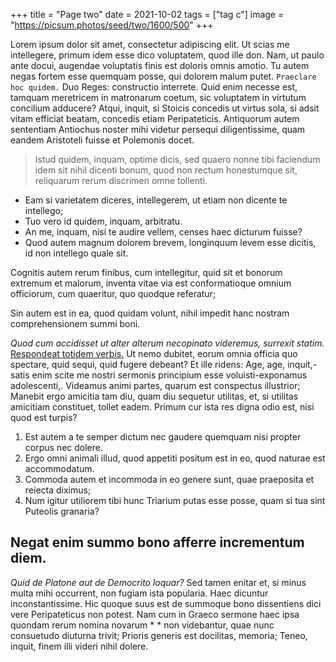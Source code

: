 +++
title = "Page two"
date = 2021-10-02
tags = ["tag c"]
image = "https://picsum.photos/seed/two/1600/500"
+++

Lorem ipsum dolor sit amet, consectetur adipiscing elit. Ut scias me intellegere, primum idem esse dico voluptatem, quod ille don. Nam, ut paulo ante docui, augendae voluptatis finis est doloris omnis amotio. Tu autem negas fortem esse quemquam posse, qui dolorem malum putet. `Praeclare hoc quidem.` Duo Reges: constructio interrete. Quid enim necesse est, tamquam meretricem in matronarum coetum, sic voluptatem in virtutum concilium adducere? Atqui, inquit, si Stoicis concedis ut virtus sola, si adsit vitam efficiat beatam, concedis etiam Peripateticis. Antiquorum autem sententiam Antiochus noster mihi videtur persequi diligentissime, quam eandem Aristoteli fuisse et Polemonis docet.

> Istud quidem, inquam, optime dicis, sed quaero nonne tibi faciendum idem sit nihil dicenti bonum, quod non rectum honestumque sit, reliquarum rerum discrimen omne tollenti.

- Eam si varietatem diceres, intellegerem, ut etiam non dicente te intellego;
- Tuo vero id quidem, inquam, arbitratu.
- An me, inquam, nisi te audire vellem, censes haec dicturum fuisse?
- Quod autem magnum dolorem brevem, longinquum levem esse dicitis, id non intellego quale sit.

Cognitis autem rerum finibus, cum intellegitur, quid sit et
bonorum extremum et malorum, inventa vitae via est
conformatioque omnium officiorum, cum quaeritur, quo quodque
referatur;

Sin autem est in ea, quod quidam volunt, nihil impedit hanc
nostram comprehensionem summi boni.

_Quod cum accidisset ut alter alterum necopinato videremus, surrexit statim._ [Respondeat totidem verbis.](http://loripsum.net/) Ut nemo dubitet, eorum omnia officia quo spectare, quid sequi, quid fugere debeant? Et ille ridens: Age, age, inquit,-satis enim scite me nostri sermonis principium esse voluisti-exponamus adolescenti,. Videamus animi partes, quarum est conspectus illustrior; Manebit ergo amicitia tam diu, quam diu sequetur utilitas, et, si utilitas amicitiam constituet, tollet eadem. Primum cur ista res digna odio est, nisi quod est turpis?

1.  Est autem a te semper dictum nec gaudere quemquam nisi propter corpus nec dolere.
2.  Ergo omni animali illud, quod appetiti positum est in eo, quod naturae est accommodatum.
3.  Commoda autem et incommoda in eo genere sunt, quae praeposita et reiecta diximus;
4.  Num igitur utiliorem tibi hunc Triarium putas esse posse, quam si tua sint Puteolis granaria?

## Negat enim summo bono afferre incrementum diem.

_Quid de Platone aut de Democrito loquar?_ Sed tamen enitar et, si minus multa mihi occurrent, non fugiam ista popularia. Haec dicuntur inconstantissime. Hic quoque suus est de summoque bono dissentiens dici vere Peripateticus non potest. Nam cum in Graeco sermone haec ipsa quondam rerum nomina novarum \* \* non videbantur, quae nunc consuetudo diuturna trivit; Prioris generis est docilitas, memoria; Teneo, inquit, finem illi videri nihil dolere.
